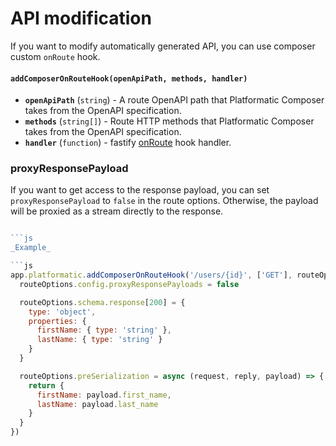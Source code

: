 # API modification

If you want to modify automatically generated API, you can use composer custom `onRoute` hook.

#### `addComposerOnRouteHook(openApiPath, methods, handler)`

- **`openApiPath`** (`string`) - A route OpenAPI path that Platformatic Composer takes from the OpenAPI specification.
- **`methods`** (`string[]`) - Route HTTP methods that Platformatic Composer takes from the OpenAPI specification.
- **`handler`** (`function`) - fastify [onRoute](https://www.fastify.io/docs/latest/Reference/Hooks/#onroute) hook handler.

### proxyResponsePayload

If you want to get access to the response payload, you can set `proxyResponsePayload` to `false` in the route options.
Otherwise, the payload will be proxied as a stream directly to the response.

```js

```js
_Example_

```js
app.platformatic.addComposerOnRouteHook('/users/{id}', ['GET'], routeOptions => {
  routeOptions.config.proxyResponsePayloads = false

  routeOptions.schema.response[200] = {
    type: 'object',
    properties: {
      firstName: { type: 'string' },
      lastName: { type: 'string' }
    }
  }

  routeOptions.preSerialization = async (request, reply, payload) => {
    return {
      firstName: payload.first_name,
      lastName: payload.last_name
    }
  }
})
```
